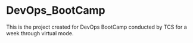 # DevOps_BootCamp
This is the project created for DevOps BootCamp conducted by TCS for a week through virtual mode.
